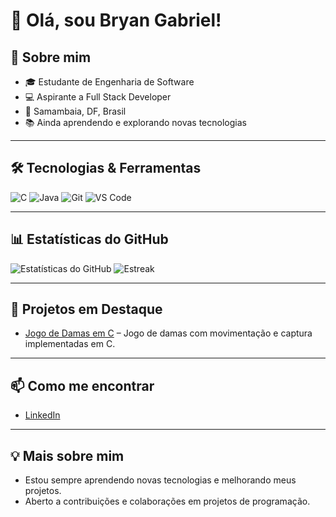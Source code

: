 # 👋 Olá, sou Bryan Gabriel!

## 💼 Sobre mim
- 🎓 Estudante de Engenharia de Software
- 💻 Aspirante a Full Stack Developer
- 📍 Samambaia, DF, Brasil
- 📚 Ainda aprendendo e explorando novas tecnologias

---

## 🛠️ Tecnologias & Ferramentas
![C](https://img.shields.io/badge/C-000000?style=for-the-badge&logo=c&logoColor=red)
![Java](https://img.shields.io/badge/Java-000000?style=for-the-badge&logo=java&logoColor=red)
![Git](https://img.shields.io/badge/Git-FF0000?style=for-the-badge&logo=git&logoColor=white)
![VS Code](https://img.shields.io/badge/VS%20Code-000000?style=for-the-badge&logo=visual-studio-code&logoColor=red)

---

## 📊 Estatísticas do GitHub
![Estatísticas do GitHub](https://github-readme-stats.vercel.app/api?username=BRYANGabb&show_icons=true&theme=radical&hide_border=true)
![Estreak](https://github-readme-streak-stats.herokuapp.com/?user=BRYANGabb&theme=radical&hide_border=true)

---

## 🧠 Projetos em Destaque
- [Jogo de Damas em C](https://github.com/BRYANGabb/jogo_de_dama_git) – Jogo de damas com movimentação e captura implementadas em C.

---

## 📫 Como me encontrar
- [LinkedIn](https://www.linkedin.com/in/bryangabriel)

---

## 💡 Mais sobre mim
- Estou sempre aprendendo novas tecnologias e melhorando meus projetos.  
- Aberto a contribuições e colaborações em projetos de programação.
